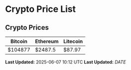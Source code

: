 # Crypto Price List

## Crypto Prices
| Bitcoin | Ethereum | Litecoin |
| ------- | -------- | -------- |
| $104877 | $2487.5 | $87.97 |
**Last Updated:** 2025-06-07 10:12 UTC
**Last Updated:** $DATE$
